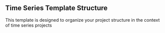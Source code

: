 ## Time Series Template Structure ## 
This template is designed to organize your project structure in the context of time series projects 
